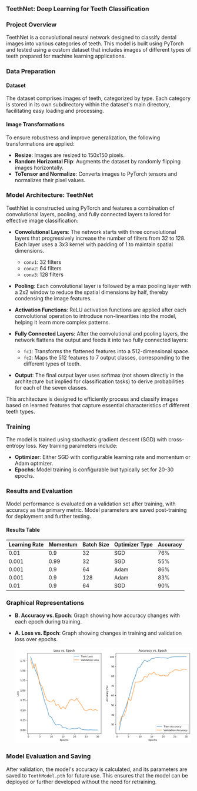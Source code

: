 ### TeethNet: Deep Learning for Teeth Classification

### Project Overview
TeethNet is a convolutional neural network designed to classify dental images into various categories of teeth. This model is built using PyTorch and tested using a custom dataset that includes images of different types of teeth prepared for machine learning applications.

### Data Preparation

#### Dataset
The dataset comprises images of teeth, categorized by type. Each category is stored in its own subdirectory within the dataset's main directory, facilitating easy loading and processing.

#### Image Transformations
To ensure robustness and improve generalization, the following transformations are applied:
- **Resize**: Images are resized to 150x150 pixels.
- **Random Horizontal Flip**: Augments the dataset by randomly flipping images horizontally.
- **ToTensor and Normalize**: Converts images to PyTorch tensors and normalizes their pixel values.

### Model Architecture: TeethNet

TeethNet is constructed using PyTorch and features a combination of convolutional layers, pooling, and fully connected layers tailored for effective image classification:

- **Convolutional Layers**: The network starts with three convolutional layers that progressively increase the number of filters from 32 to 128. Each layer uses a 3x3 kernel with padding of 1 to maintain spatial dimensions.
  - `conv1`: 32 filters
  - `conv2`: 64 filters
  - `conv3`: 128 filters

- **Pooling**: Each convolutional layer is followed by a max pooling layer with a 2x2 window to reduce the spatial dimensions by half, thereby condensing the image features.

- **Activation Functions**: ReLU activation functions are applied after each convolutional operation to introduce non-linearities into the model, helping it learn more complex patterns.

- **Fully Connected Layers**: After the convolutional and pooling layers, the network flattens the output and feeds it into two fully connected layers:
  - `fc1`: Transforms the flattened features into a 512-dimensional space.
  - `fc2`: Maps the 512 features to 7 output classes, corresponding to the different types of teeth.

- **Output**: The final output layer uses softmax (not shown directly in the architecture but implied for classification tasks) to derive probabilities for each of the seven classes.

This architecture is designed to efficiently process and classify images based on learned features that capture essential characteristics of different teeth types.



### Training

The model is trained using stochastic gradient descent (SGD) with cross-entropy loss. Key training parameters include:
- **Optimizer**: Either SGD with configurable learning rate and momentum or Adam optmizer.
- **Epochs**: Model training is configurable but typically set for 20-30 epochs.

### Results and Evaluation

Model performance is evaluated on a validation set after training, with accuracy as the primary metric. Model parameters are saved post-training for deployment and further testing.

#### Results Table

| Learning Rate | Momentum | Batch Size | Optimizer Type | Accuracy |
|---------------|----------|------------|----------------|----------|
| 0.01          | 0.9      | 32         | SGD            | 76%      |
| 0.001         | 0.99     | 32         | SGD            | 55%      |
| 0.001         | 0.9      | 64         | Adam           | 86%      |
| 0.001         | 0.9      | 128        | Adam           | 83%      |
| 0.01          | 0.9      | 64         | SGD            | 90%      |


### Graphical Representations

- **B. Accuracy vs. Epoch**: Graph showing how accuracy changes with each epoch during training.
- **A. Loss vs. Epoch**: Graph showing changes in training and validation loss over epochs.
  
  ![Accuracy Tracing](https://github.com/Hassouna9/Teeth-Disease-Recognition/blob/main/graph.png)

### Model Evaluation and Saving

After validation, the model's accuracy is calculated, and its parameters are saved to `TeethModel.pth` for future use. This ensures that the model can be deployed or further developed without the need for retraining.



